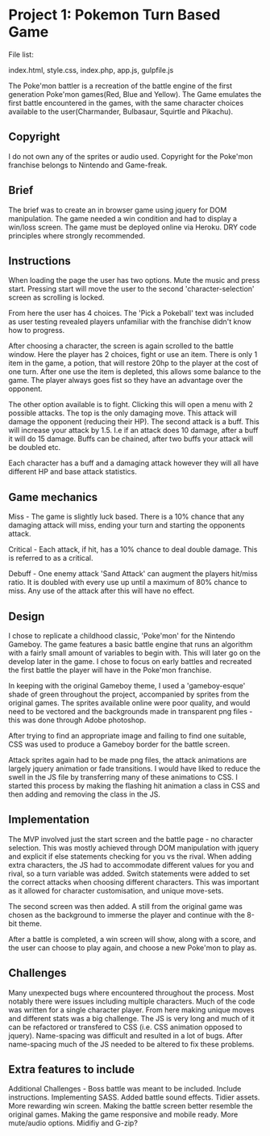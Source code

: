 <h1>Project 1: Pokemon Turn Based Game</h1>

File list:

index.html,
style.css,
index.php,
app.js,
gulpfile.js

The Poke'mon battler is a recreation of the battle engine of the first generation Poke'mon games(Red, Blue and Yellow). The Game emulates the first battle encountered in the games, with the same character choices available to the user(Charmander, Bulbasaur, Squirtle and Pikachu).

Copyright
---------
I do not own any of the sprites or audio used. Copyright for the Poke'mon franchise belongs to Nintendo and Game-freak.

Brief
--------
The brief was to create an in browser game using jquery for DOM manipulation. The game needed a win condition and had to display a win/loss screen. The game must be deployed online via Heroku. DRY code principles where strongly recommended.

Instructions
------------
When loading the page the user has two options. Mute the music and press start. Pressing start will move the user to the second 'character-selection' screen as scrolling is locked.

From here the user has 4 choices. The 'Pick a Pokeball' text was included as user testing revealed players unfamiliar with the franchise didn't know how to progress.

After choosing a character, the screen is again scrolled to the battle window. Here the player has 2 choices, fight or use an item. There is only 1 item in the game, a potion, that will restore 20hp to the player at the cost of one turn. After one use the item is depleted, this allows some balance to the game. The player always goes fist so they have an advantage over the opponent.

The other option available is to fight. Clicking this will open a menu with 2 possible attacks. The top is the only damaging move. This attack will damage the opponent (reducing their HP). The second attack is a buff. This will increase your attack by 1.5. I.e if an attack does 10 damage, after a buff it will do 15 damage. Buffs can be chained, after two buffs your attack will be doubled etc.

Each character has a buff and a damaging attack however they will all have different HP and base attack statistics.  

Game mechanics
--------------
Miss - The game is slightly luck based. There is a 10% chance that any damaging attack will miss, ending your turn and starting the opponents attack.

Critical - Each attack, if hit, has a 10% chance to deal double damage. This is referred to as a critical.

Debuff - One enemy attack 'Sand Attack' can augment the players hit/miss ratio. It is doubled with every use up until a maximum of 80% chance to miss. Any use of the attack after this will have no effect.  

Design
--------
I chose to replicate a childhood classic, 'Poke'mon' for the Nintendo Gameboy. The game features a basic battle engine that runs an algorithm with a fairly small amount of variables to begin with. This will later go on the develop later in the game. I chose to focus on early battles and recreated the first battle the player will have in the Poke'mon franchise.

In keeping  with the original Gameboy theme, I used a 'gameboy-esque' shade of green throughout the project, accompanied by sprites from the original games. The sprites available online were poor quality, and would need to be vectored and the backgrounds made in transparent png files - this was done through Adobe photoshop.

After trying to find an appropriate image and failing to find one suitable, CSS was used to produce a Gameboy border for the battle screen.

Attack sprites again had to be made png files, the attack animations are largely jquery animation or fade transitions. I would have liked to reduce the swell in the JS file by transferring many of these animations to CSS. I started this process by making the flashing hit animation a class in CSS and then adding and removing the class in the JS.

Implementation  
--------------
The MVP involved just the start screen and the battle page - no character selection. This was mostly achieved through DOM manipulation with jquery and explicit if else statements checking for you vs the rival. When adding extra characters, the JS had to accommodate different values for you and rival, so a turn variable was added. Switch statements were added to set the correct attacks when choosing different characters. This was important as it allowed for character customisation, and unique move-sets.

The second screen was then added. A still from the original game was chosen as the background to immerse the player and continue with the 8-bit theme.

After a battle is completed, a win screen will show, along with a score, and the user can choose to play again, and choose a new Poke'mon to play as.

Challenges
-----------
Many unexpected bugs where encountered throughout the process.
Most notably there were issues including multiple characters. Much of the code was written for a single character player. From here making unique moves and different stats was a big challenge.
The JS is very long and much of it can be refactored or transfered to CSS (i.e. CSS animation opposed to jquery).
Name-spacing was difficult and resulted in a lot of bugs. After name-spacing much of the JS needed to be altered to fix these problems.  

Extra features to include
-------------------------
Additional Challenges - Boss battle was meant to be included.
Include instructions.
Implementing SASS.
Added battle sound effects.
Tidier assets.
More rewarding win screen.
Making the battle screen better resemble the original games.
Making the game responsive and mobile ready.
More mute/audio options.
Midifiy and G-zip?

